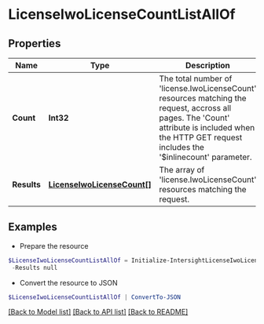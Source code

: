 # LicenseIwoLicenseCountListAllOf
## Properties

Name | Type | Description | Notes
------------ | ------------- | ------------- | -------------
**Count** | **Int32** | The total number of &#39;license.IwoLicenseCount&#39; resources matching the request, accross all pages. The &#39;Count&#39; attribute is included when the HTTP GET request includes the &#39;$inlinecount&#39; parameter. | [optional] 
**Results** | [**LicenseIwoLicenseCount[]**](LicenseIwoLicenseCount.md) | The array of &#39;license.IwoLicenseCount&#39; resources matching the request. | [optional] 

## Examples

- Prepare the resource
```powershell
$LicenseIwoLicenseCountListAllOf = Initialize-IntersightLicenseIwoLicenseCountListAllOf  -Count null `
 -Results null
```

- Convert the resource to JSON
```powershell
$LicenseIwoLicenseCountListAllOf | ConvertTo-JSON
```

[[Back to Model list]](../README.md#documentation-for-models) [[Back to API list]](../README.md#documentation-for-api-endpoints) [[Back to README]](../README.md)

